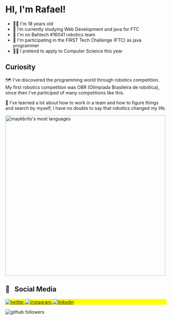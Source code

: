 

# HI, I'm Rafael!

- 🙋‍♂️ I'm 18 years old
- 🔭 I’m currently studying Web Development and java for FTC
- 🤖 I'm on Bahtech #16041 robotics team
- 🏉 I'm participating in the FIRST Tech Challenge (FTC) as java programmer
- 👨‍🔬 I pretend to apply to Computer Science this year

## Curiosity
 
 🗺️ I've discovered the programming world through robotics competition. My first robotics competition was OBR (Olimpíada Brasileira de robótica), since then I've participed of many competitions like this. 
 
 📘 I've learned a lot about how to work in a team and how to figure things and search by myself, I have no doubts to say that robotics changed my life.
 
 <img width="500em" src="https://github-readme-stats.vercel.app/api/top-langs/?username=RafaelR4mos&layout=compact&theme=vision-friendly-dark" alt="maykbrito's most languages"/>
 
 ## 👨 &nbsp; Social Media
 
 <p align="left" style="background:yellow">
  <a href="https://twitter.com/RafaelR4mos" target="_blank">
  <img align="center" src="https://img.shields.io/badge/RafaelR4mos-1DA1F2?style=for-the-badge&logo=twitter&logoColor=white" alt="twitter"/>  
  </a>
 
  <a href="https://www.instagram.com/rafael_r4mos/" target="_blank">
  <img align="center" src="https://img.shields.io/badge/rafael_r4mos-E4405F?style=for-the-badge&logo=instagram&logoColor=white" alt="instagram"/>  
  </a>
 
  <a href="www.linkedin.com/in/RafaelR4mos" target="_blank">
  <img align="center" src="https://img.shields.io/badge/Rafael%20Ramos-0077B5?style=for-the-badge&logo=linkedin&logoColor=white" alt="linkedin"/>  
  </a>
 </p>

![github followers](https://img.shields.io/github/followers/RafaelR4mos?style=social)
